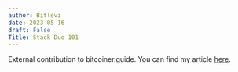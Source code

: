 ```yaml
---
author: Bitlevi
date: 2023-05-16
draft: False
Title: Stack Duo 101
---
```


External contribution to bitcoiner.guide. You can find my article [here](https://bitcoiner.guide/stack-duo).



